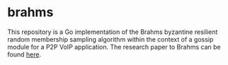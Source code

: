 # brahms

This repository is a Go implementation of the Brahms byzantine resilient random membership sampling algorithm within the context of a gossip module for a P2P VoIP application. The research paper to Brahms can be found [here](https://iditkeidar.com/wp-content/uploads/files/ftp/Brahms-PODC.pdf).
